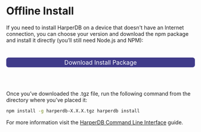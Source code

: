 # Offline Install

If you need to install HarperDB on a device that doesn't have an Internet connection, you can choose your version and download the npm package and install it directly (you’ll still need Node.js and NPM):

<a href="https://products-harperdb-io.s3.us-east-2.amazonaws.com/index.html" style = "background:#403b8a !important; color: white !important; border:none; outline:none; width:100%; cursor:pointer; margin-top: 1.5rem !important; margin-bottom: 3rem !important; bs-btn-padding-x: .75rem; --bs-btn-padding-y: .375rem; --bs-btn-font-family: ; --bs-btn-font-size: 1rem; --bs-btn-font-weight: 400; --bs-btn-line-height: 1.5; --bs-btn-color: #212529; --bs-btn-bg: transparent; --bs-btn-border-width: 1px; --bs-btn-border-color: transparent; --bs-btn-border-radius: .375rem; --bs-btn-hover-border-color: transparent; --bs-btn-box-shadow: inset 0 1px 0 rgba(255,255,255,.15),0 1px 1px rgba(0,0,0,.075); --bs-btn-disabled-opacity: .65; --bs-btn-focus-box-shadow: 0 0 0 .25rem rgba(var(--bs-btn-focus-shadow-rgb),.5); display: inline-block; padding: var(--bs-btn-padding-y) var(--bs-btn-padding-x); font-family: var(--bs-btn-font-family); font-size: var(--bs-btn-font-size); font-weight: var(--bs-btn-font-weight); line-height: var(--bs-btn-line-height); color: var(--bs-btn-color); text-align: center; text-decoration: none; vertical-align: middle; user-select: none; border: var(--bs-btn-border-width) solid var(--bs-btn-border-color); border-radius: var(--bs-btn-border-radius); background-color: var(--bs-btn-bg); transition: color .15s ease-in-out,background-color .15s ease-in-out,border-color .15s ease-in-out,box-shadow .15s ease-in-out; -webkit-appearance: button; text-transform: none;">Download Install Package</a>


Once you’ve downloaded the .tgz file, run the following command from the directory where you’ve placed it:

```bash
npm install -g harperdb-X.X.X.tgz harperdb install
```

For more information visit the [HarperDB Command Line Interface](../harperdb-cli.md) guide.